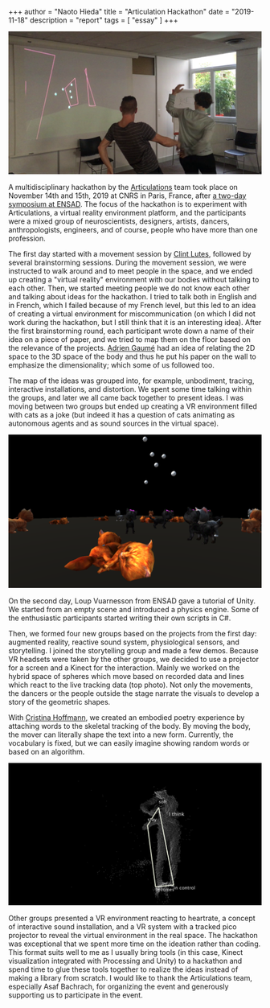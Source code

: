 +++
author = "Naoto Hieda"
title = "Articulation Hackathon"
date = "2019-11-18"
description = "report"
tags = [ "essay" ]
+++

![](/images/2019-11-15-articulation.png)

A multidisciplinary hackathon by the [Articulations](https://labodanse.org/articulations/) team took place on November 14th and 15th, 2019 at CNRS in Paris, France, after [a two-day symposium at ENSAD](https://www.facebook.com/events/2467360340252026/). The focus of the hackathon is to experiment with Articulations, a virtual reality environment platform, and the participants were a mixed group of neuroscientists, designers, artists, dancers, anthropologists, engineers, and of course, people who have more than one profession.

The first day started with a movement session by [Clint Lutes](https://clintlutes.com/), followed by several brainstorming sessions. During the movement session, we were instructed to walk around and to meet people in the space, and we ended up creating a "virtual reality" environment with our bodies without talking to each other. Then, we started meeting people we do not know each other and talking about ideas for the hackathon. I tried to talk both in English and in French, which I failed because of my French level, but this led to an idea of creating a virtual environment for miscommunication (on which I did not work during the hackathon, but I still think that it is an interesting idea). After the first brainstorming round, each participant wrote down a name of their idea on a piece of paper, and we tried to map them on the floor based on the relevance of the projects. [Adrien Gaumé](https://sidelaner01.wixsite.com/butohdelight) had an idea of relating the 2D space to the 3D space of the body and thus he put his paper on the wall to emphasize the dimensionality; which some of us followed too.

The map of the ideas was grouped into, for example, unbodiment, tracing, interactive installations, and distortion. We spent some time talking within the groups, and later we all came back together to present ideas. I was moving between two groups but ended up creating a VR environment filled with cats as a joke (but indeed it has a question of cats animating as autonomous agents and as sound sources in the virtual space).

![Cat VR screenshot](/images/2019-11-15-catvr.png)

On the second day, Loup Vuarnesson from ENSAD gave a tutorial of Unity. We started from an empty scene and introduced a physics engine. Some of the enthusiastic participants started writing their own scripts in C#.

Then, we formed four new groups based on the projects from the first day: augmented reality, reactive sound system, physiological sensors, and storytelling. I joined the storytelling group and made a few demos. Because VR headsets were taken by the other groups, we decided to use a projector for a screen and a Kinect for the interaction. Mainly we worked on the hybrid space of spheres which move based on recorded data and lines which react to the live tracking data (top photo). Not only the movements, the dancers or the people outside the stage narrate the visuals to develop a story of the geometric shapes.

With [Cristina Hoffmann](http://cristinahoffmann.com/), we created an embodied poetry experience by attaching words to the skeletal tracking of the body. By moving the body, the mover can literally shape the text into a new form. Currently, the vocabulary is fixed, but we can easily imagine showing random words or based on an algorithm.

![Kinect with words](/images/2019-11-15-words.png)

Other groups presented a VR environment reacting to heartrate, a concept of interactive sound installation, and a VR system with a tracked pico projector to reveal the virtual environment in the real space. The hackathon was exceptional that we spent more time on the ideation rather than coding. This format suits well to me as I usually bring tools (in this case, Kinect visualization integrated with Processing and Unity) to a hackathon and spend time to glue these tools together to realize the ideas instead of making a library from scratch. I would like to thank the Articulations team, especially Asaf Bachrach, for organizing the event and generously supporting us to participate in the event.

